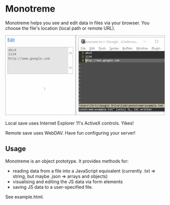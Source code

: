 # Monotreme

Monotreme helps you see and edit data in files via your browser. You choose the file's location (local path or remote URL).

![Example GIF](example.gif)

Local save uses Internet Explorer 11's ActiveX controls. Yikes!

Remote save uses WebDAV. Have fun configuring your server!

## Usage

Monotreme is an object prototype. It provides methods for:

- reading data from a file into a JavaScript equivalent (currently .txt => string, but maybe .json => arrays and objects)
- visualising and editing the JS data via form elements
- saving JS data to a user-specified file.

See example.html.
